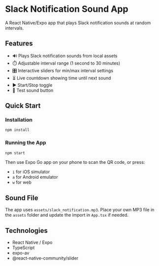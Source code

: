 # Slack Notification Sound App

A React Native/Expo app that plays Slack notification sounds at random intervals.

## Features

- 🔊 Plays Slack notification sounds from local assets
- ⏱️ Adjustable interval range (1 second to 30 minutes)
- 🎛️ Interactive sliders for min/max interval settings
- ⏳ Live countdown showing time until next sound
- ▶️ Start/Stop toggle
- 🧪 Test sound button

## Quick Start

### Installation

```bash
npm install
```

### Running the App

```bash
npm start
```

Then use Expo Go app on your phone to scan the QR code, or press:
- `i` for iOS simulator
- `a` for Android emulator
- `w` for web

## Sound File

The app uses `assets/slack_notification.mp3`. Place your own MP3 file in the `assets` folder and update the import in `App.tsx` if needed.

## Technologies

- React Native / Expo
- TypeScript
- expo-av
- @react-native-community/slider

